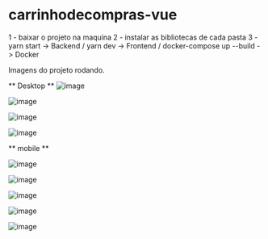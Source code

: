 # carrinhodecompras-vue

1 - baixar o projeto na maquina
2 - instalar as bibliotecas de cada pasta
3 - yarn start -> Backend   / yarn dev -> Frontend / docker-compose up --build -> Docker

Imagens do projeto rodando.

 ** Desktop **
![image](https://user-images.githubusercontent.com/59670578/160718934-d394d588-a32a-4734-99fa-7ff60f75eb72.png)

![image](https://user-images.githubusercontent.com/59670578/160719651-c35696e2-d4c4-44ce-8096-0ea55b16bc47.png)

![image](https://user-images.githubusercontent.com/59670578/160719733-bf8c2351-fcb8-45e0-84a5-986e5eda5c74.png)

![image](https://user-images.githubusercontent.com/59670578/160721650-20f287b1-19f7-4bbe-9fd6-d63acc2bc61c.png)



** mobile **


![image](https://user-images.githubusercontent.com/59670578/160719010-aa67731f-3964-474e-b511-e85644e3f8ba.png)

![image](https://user-images.githubusercontent.com/59670578/160721850-f5c856e2-1e16-4d0d-a2e8-b4a7aabafb99.png)

![image](https://user-images.githubusercontent.com/59670578/160721909-4a58e1d9-df23-49eb-96d0-9749077802f4.png)

![image](https://user-images.githubusercontent.com/59670578/160721965-81d4de9c-81f6-421f-ae38-56e04206ee42.png)

![image](https://user-images.githubusercontent.com/59670578/160722220-c28c577b-dc2d-447e-bf02-4d79fd7a2178.png)


